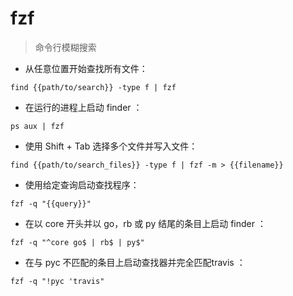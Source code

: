 # fzf

> 命令行模糊搜索

- 从任意位置开始查找所有文件：

`find {{path/to/search}} -type f | fzf`

- 在运行的进程上启动 finder ：

`ps aux | fzf`

- 使用 Shift + Tab 选择多个文件并写入文件：

`find {{path/to/search_files}} -type f | fzf -m > {{filename}}`

- 使用给定查询启动查找程序：

`fzf -q "{{query}}"`

- 在以 core 开头并以 go，rb 或 py 结尾的条目上启动 finder ：

`fzf -q "^core go$ | rb$ | py$"`

- 在与 pyc 不匹配的条目上启动查找器并完全匹配travis ：

`fzf -q "!pyc 'travis"`

[#]: contributors: ([潘潘]，[ACG-SAKURA])